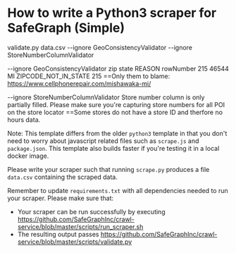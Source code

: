 # How to write a Python3 scraper for SafeGraph (Simple)

validate.py data.csv --ignore GeoConsistencyValidator --ignore StoreNumberColumnValidator


--ignore GeoConsistencyValidator
       zip state                REASON  rowNumber
215  46544    MI  ZIPCODE_NOT_IN_STATE        215
==Only them to blame:
https://www.cellphonerepair.com/mishawaka-mi/



--ignore StoreNumberColumnValidator
Store number column is only partially filled. Please make sure you're capturing store numbers for all POI on the store locator
==Some stores do not have a store ID and therfore no hours data.



Note: This template differs from the older `python3` template in that you don't need to worry about javascript related files such as `scrape.js` and `package.json`. This template also builds faster if you're testing it in a local docker image.

Please write your scraper such that running `scrape.py` produces a file `data.csv` containing the scraped data.

Remember to update `requirements.txt` with all dependencies needed to run your scraper. 
Please make sure that:
* Your scraper can be run successfully by executing https://github.com/SafeGraphInc/crawl-service/blob/master/scripts/run_scraper.sh 
* The resulting output passes https://github.com/SafeGraphInc/crawl-service/blob/master/scripts/validate.py

